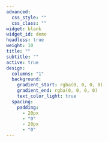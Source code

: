 ```yaml
---
advanced:
  css_style: ""
  css_class: ""
widget: blank
widget_id: demo
headless: true
weight: 10
title: ""
subtitle: ""
active: true
design:
  columns: "1"
  background:
    gradient_start: rgba(0, 0, 0, 0)
    gradient_end: rgba(0, 0, 0, 0)
    text_color_light: true
  spacing:
    padding:
      - 20px
      - "0"
      - 20px
      - "0"
---
```


